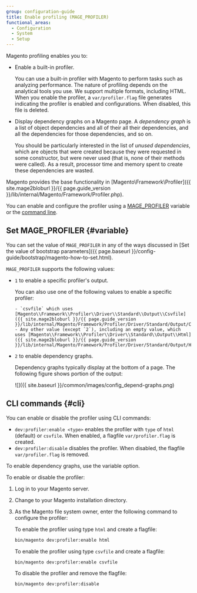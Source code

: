 ```yaml
---
group: configuration-guide
title: Enable profiling (MAGE_PROFILER)
functional_areas:
  - Configuration
  - System
  - Setup
---
```


Magento profiling enables you to:

- Enable a built-in profiler.

   You can use a built-in profiler with Magento to perform tasks such as analyzing performance. The nature of profiling depends on the analytical tools you use. We support multiple formats, including HTML. When you enable the profiler, a `var/profiler.flag` file generates indicating the profiler is enabled and configurations. When disabled, this file is deleted.

- Display dependency graphs on a Magento page. A *dependency graph* is a list of object dependencies and all of their all their dependencies, and all the dependencies for those dependencies, and so on.

   You should be particularly interested in the list of *unused dependencies*, which are objects that were created because they were requested in some constructor, but were never used (that is, none of their methods were called). As a result, processor time and memory spent to create these dependencies are wasted.

Magento provides the base functionality in [Magento\\Framework\\Profiler]({{ site.mage2bloburl }}/{{ page.guide_version }}/lib/internal/Magento/Framework/Profiler.php).

You can enable and configure the profiler using a [MAGE_PROFILER](#variable) variable or the [command line](#cli).

## Set MAGE_PROFILER {#variable}

You can set the value of `MAGE_PROFILER` in any of the ways discussed in [Set the value of bootstrap parameters]({{ page.baseurl }}/config-guide/bootstrap/magento-how-to-set.html).

`MAGE_PROFILER` supports the following values:

- `1` to enable a specific profiler's output.

   You can also use one of the following values to enable a specific profiler:

      - `csvfile` which uses [Magento\\Framework\\Profiler\\Driver\\Standard\\Output\\Csvfile]({{ site.mage2bloburl }}/{{ page.guide_version }}/lib/internal/Magento/Framework/Profiler/Driver/Standard/Output/Csvfile.php)
      - Any other value (except `2`), including an empty value, which uses [Magento\\Framework\\Profiler\\Driver\\Standard\\Output\\Html]({{ site.mage2bloburl }}/{{ page.guide_version }}/lib/internal/Magento/Framework/Profiler/Driver/Standard/Output/Html.php)

- `2` to enable dependency graphs.

   Dependency graphs typically display at the bottom of a page. The following figure shows portion of the output:

   ![]({{ site.baseurl }}/common/images/config_depend-graphs.png)

## CLI commands {#cli}

You can enable or disable the profiler using CLI commands:

- `dev:profiler:enable <type>` enables the profiler with `type` of `html` (default) or `csvfile`. When enabled, a flagfile `var/profiler.flag` is created.
- `dev:profiler:disable` disables the profiler. When disabled, the flagfile `var/profiler.flag` is removed.

To enable dependency graphs, use the variable option.

To enable or disable the profiler:

1. Log in to your Magento server.
1. Change to your Magento installation directory.
1. As the Magento file system owner, enter the following command to configure the profiler:

   To enable the profiler using type `html` and create a flagfile:

   ```bash
   bin/magento dev:profiler:enable html
   ```

   To enable the profiler using type `csvfile` and create a flagfile:

   ```bash
   bin/magento dev:profiler:enable csvfile
   ```

   To disable the profiler and remove the flagfile:

   ```bash
   bin/magento dev:profiler:disable
   ```
